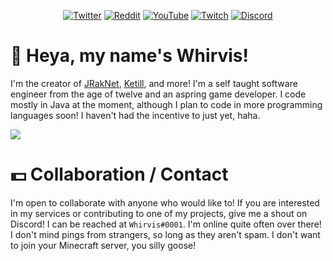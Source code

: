 <p align="center">
  <a href="https://twitter.com/whirvis/"><img src="https://img.shields.io/twitter/follow/whirvis?style=flat&logo=twitter&color=%2300acee&label=%40whirvis" alt="Twitter"></a>
  <a href="https://reddit.com/u/whirvis/"><img src="https://img.shields.io/reddit/user-karma/combined/whirvis?style=flat&logo=reddit&color=%23FF5700&label=u%2Fwhirvis" alt="Reddit"></a>
  <a href="https://youtube.com/c/whirvis/"><img src="https://img.shields.io/youtube/channel/subscribers/UC9wxFSON2eQRSxE2OUznP8w?style=flat&logo=youtube&logoColor=red&label=Whirvis" alt="YouTube"></a>
  <a href="https://www.twitch.tv/whirvis/"><img src="https://img.shields.io/twitch/status/whirvis?style=flat&logo=twitch&color=%23815fc0&label=Whirvis" alt="Twitch"></a>
  <a href="https://discord.gg/ShVPZBY6kY"><img src="https://img.shields.io/discord/681551864902320156?logo=Discord&color=%235865F2&label=Whirvex Software" alt="Discord"></a>
</p>

# 📣 Heya, my name's Whirvis!

I'm the creator of [JRakNet](https://github.com/whirvis/jraknet), [Ketill](https://github.com/whirvis/ketill), and more!
I'm a self taught software engineer from the age of twelve and an aspring game developer. I code mostly in Java at the
moment, although I plan to code in more programming languages soon! I haven't had the incentive to just yet, haha.

<a href="https://github.com/whirvis">
  <img src="https://github-readme-stats.vercel.app/api/?username=whirvis&theme=github_dark&show_icons=true" />
</a>

# 💵 Collaboration / Contact

I'm open to collaborate with anyone who would like to! If you are interested in my services or contributing to one of my projects,
give me a shout on Discord! I can be reached at `Whirvis#0001`. I'm online quite often over there! I don't mind pings from strangers,
so long as they aren't spam. I don't want to join your Minecraft server, you silly goose!

<!-- This isn't necessary at the moment, so just leave these commented out for now.
# 📌 Pinned Repositories

<a href="https://github.com/whirvis/jraknet">
  <img src="https://github-readme-stats.vercel.app/api/pin/?username=whirvis&repo=jraknet&theme=github_dark&show_icons=true" />
</a>
<a href="https://github.com/whirvis/ketill">
  <img src="https://github-readme-stats.vercel.app/api/pin/?username=whirvis&repo=ketill&theme=github_dark&show_icons=true" />
</a>
<br>
<a href="https://github.com/whirvis/ardenus-engine">
  <img src="https://github-readme-stats.vercel.app/api/pin/?username=whirvis&repo=ardenus-engine&theme=github_dark&show_icons=true" />
</a>
<a href="https://github.com/whirvis/ennel">
  <img src="https://github-readme-stats.vercel.app/api/pin/?username=whirvis&repo=ennel&theme=github_dark&show_icons=true" />
</a>
-->
